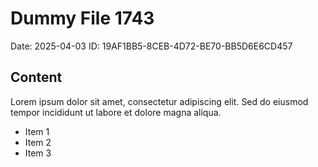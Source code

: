 # Dummy File 1743

Date: 2025-04-03
ID: 19AF1BB5-8CEB-4D72-BE70-BB5D6E6CD457

## Content

Lorem ipsum dolor sit amet, consectetur adipiscing elit.
Sed do eiusmod tempor incididunt ut labore et dolore magna aliqua.

* Item 1
* Item 2
* Item 3
